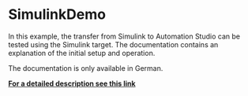 # SimulinkDemo

In this example, the transfer from Simulink to Automation Studio can be tested using the Simulink target.
The documentation contains an explanation of the initial setup and operation.

The documentation is only available in German.

[**For a detailed description see this link**](https://github.com/br-automation-com/SimulinkDemo/blob/main/SimulinkDemo_Dokumentation.pdf)
